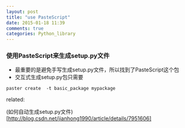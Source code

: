 ```yaml
---
layout: post
title: "use PasteScript"
date: 2015-01-18 11:39
comments: true
categories: Python_library
---
```

### 使用PasteScript来生成setup.py文件

* 最重要的是避免手写生成setup.py文件，所以找到了PasteScript这个包
* 交互式生成setup.py包只需要
```
paster create  -t basic_package mypackage
```


related:

(如何自动生成setup.py文件)[http://blog.csdn.net/jianhong1990/article/details/7951606]